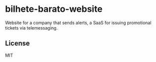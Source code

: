# bilhete-barato-website

Website for a company that sends alerts, a SaaS for issuing promotional tickets via telemessaging.

## License 

MIT
